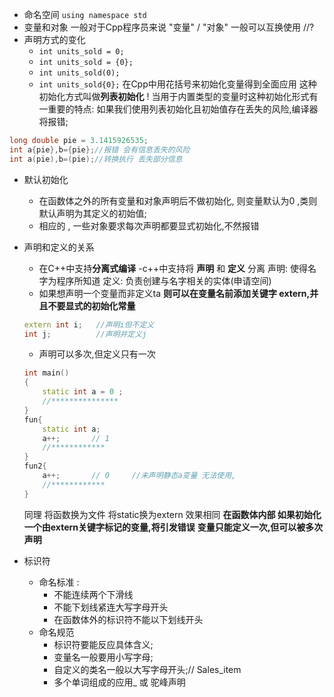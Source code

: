 - 命名空间
`using namespace std`
- 变量和对象 
一般对于Cpp程序员来说 "变量" / "对象" 一般可以互换使用 
//?
- 声明方式的变化
    - `int units_sold = 0;`
    - `int units_sold = {0};`
    - `int units_sold(0);`
    - `int units_sold{0};`
在Cpp中用花括号来初始化变量得到全面应用 
这种初始化方式叫做**列表初始化**
! 当用于内置类型的变量时这种初始化形式有一重要的特点: 如果我们使用列表初始化且初始值存在丢失的风险,编译器将报错;
```cpp
long double pie = 3.1415926535;
int a{pie},b={pie};//报错 会有信息丢失的风险
int a(pie),b=(pie);//转换执行 丢失部分信息
```
- 默认初始化
    - 在函数体之外的所有变量和对象声明后不做初始化, 则变量默认为0 ,类则默认声明为其定义的初始值;
    - 相应的 , 一些对象要求每次声明都要显式初始化,不然报错

- 声明和定义的关系
    - 在C++中支持**分离式编译**
        -c++中支持将 **声明** 和 **定义** 分离 
        声明: 使得名字为程序所知道 
        定义: 负责创建与名字相关的实体(申请空间)
    - 如果想声明一个变量而非定义ta **则可以在变量名前添加关键字 extern,并且不要显式的初始化常量**
    ```cpp
    extern int i;   //声明i但不定义
    int j;          //声明并定义j
    ```
    - 声明可以多次,但定义只有一次
    ```cpp
    int main()
    {
        static int a = 0 ; 
        //***************
    }
    fun{
        static int a;
        a++;       // 1
        //************
    }
    fun2{
        a++;       // 0     //未声明静态a变量 无法使用,  
        //************
    }
    ```
    同理 将函数换为文件 将static换为extern 效果相同
**在函数体内部 如果初始化一个由extern关键字标记的变量,将引发错误**
**变量只能定义一次,但可以被多次声明**
- 标识符
    - 命名标准 : 
        - 不能连续两个下滑线
        - 不能下划线紧连大写字母开头 
        - 在函数体外的标识符不能以下划线开头
    - 命名规范
        - 标识符要能反应具体含义;
        - 变量名一般要用小写字母;
        - 自定义的类名一般以大写字母开头;// Sales_item
        - 多个单词组成的应用_ 或 驼峰声明

		

